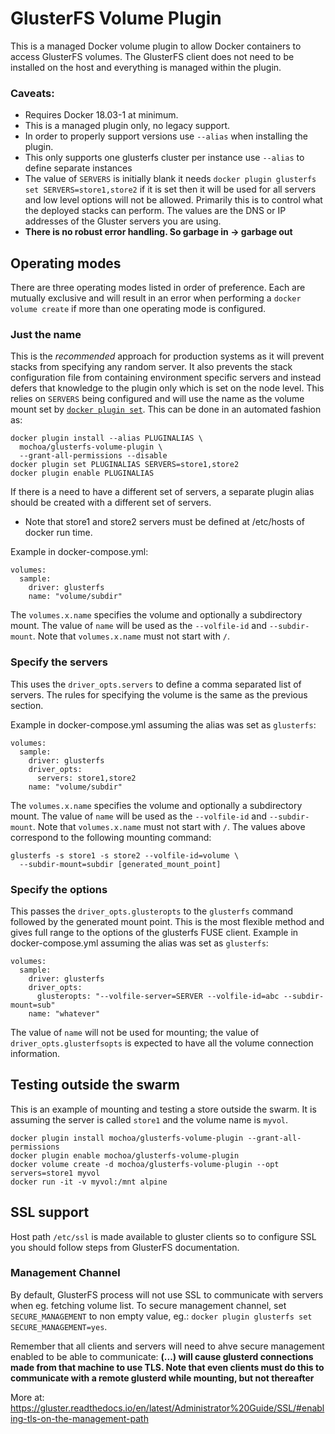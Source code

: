 GlusterFS Volume Plugin
=======================

This is a managed Docker volume plugin to allow Docker containers to access GlusterFS volumes.  The GlusterFS client does not need to be installed on the host and everything is managed within the plugin.

### Caveats:

- Requires Docker 18.03-1 at minimum.
- This is a managed plugin only, no legacy support.
- In order to properly support versions use `--alias` when installing the plugin.
- This only supports one glusterfs cluster per instance use `--alias` to define separate instances
- The value of `SERVERS` is initially blank it needs `docker plugin glusterfs set SERVERS=store1,store2` if it is set then it will be used for all servers and low level options will not be allowed.  Primarily this is to control what the deployed stacks can perform.  The values are the DNS or IP addresses of the Gluster servers you are using.
- **There is no robust error handling.  So garbage in -> garbage out**

## Operating modes

There are three operating modes listed in order of preference.  Each are mutually exclusive and will result in an error when performing a `docker volume create` if more than one operating mode is configured.

### Just the name

This is the *recommended* approach for production systems as it will prevent stacks from specifying any random server.  It also prevents the stack configuration file from containing environment specific servers and instead defers that knowledge to the plugin only which is set on the node level.  This relies on `SERVERS` being configured and will use the name as the volume mount set by [`docker plugin set`](https://docs.docker.com/engine/reference/commandline/plugin_set/).  This can be done in an automated fashion as:

    docker plugin install --alias PLUGINALIAS \
      mochoa/glusterfs-volume-plugin \
      --grant-all-permissions --disable
    docker plugin set PLUGINALIAS SERVERS=store1,store2
    docker plugin enable PLUGINALIAS

If there is a need to have a different set of servers, a separate plugin alias should be created with a different set of servers.
* Note that store1 and store2 servers must be defined at /etc/hosts of docker run time.

Example in docker-compose.yml:

    volumes:
      sample:
        driver: glusterfs
        name: "volume/subdir"

The `volumes.x.name` specifies the volume and optionally a subdirectory mount.  The value of `name` will be used as the `--volfile-id` and `--subdir-mount`.  Note that `volumes.x.name` must not start with `/`.

### Specify the servers

This uses the `driver_opts.servers` to define a comma separated list of servers.  The rules for specifying the volume is the same as the previous section.

Example in docker-compose.yml assuming the alias was set as `glusterfs`:

    volumes:
      sample:
        driver: glusterfs
        driver_opts:
          servers: store1,store2
        name: "volume/subdir"

The `volumes.x.name` specifies the volume and optionally a subdirectory mount.  The value of `name` will be used as the `--volfile-id` and `--subdir-mount`.  Note that `volumes.x.name` must not start with `/`.  The values above correspond to the following mounting command:

    glusterfs -s store1 -s store2 --volfile-id=volume \
      --subdir-mount=subdir [generated_mount_point]

### Specify the options

This passes the `driver_opts.glusteropts` to the `glusterfs` command followed by the generated mount point.  This is the most flexible method and gives full range to the options of the glusterfs FUSE client.  Example in docker-compose.yml assuming the alias was set as `glusterfs`:

    volumes:
      sample:
        driver: glusterfs
        driver_opts:
          glusteropts: "--volfile-server=SERVER --volfile-id=abc --subdir-mount=sub"
        name: "whatever"

The value of `name` will not be used for mounting; the value of `driver_opts.glusterfsopts` is expected to have all the volume connection information.

## Testing outside the swarm

This is an example of mounting and testing a store outside the swarm.  It is assuming the server is called `store1` and the volume name is `myvol`.

    docker plugin install mochoa/glusterfs-volume-plugin --grant-all-permissions
    docker plugin enable mochoa/glusterfs-volume-plugin
    docker volume create -d mochoa/glusterfs-volume-plugin --opt servers=store1 myvol
    docker run -it -v myvol:/mnt alpine

## SSL support

Host path `/etc/ssl` is made available to gluster clients so to configure SSL you should follow steps from GlusterFS documentation.

### Management Channel

By default, GlusterFS process will not use SSL to communicate with servers when eg. fetching volume list.
To secure management channel, set `SECURE_MANAGEMENT` to non empty value, eg.: `docker plugin glusterfs set SECURE_MANAGEMENT=yes`.

Remember that all clients and servers will need to ahve secure management enabled to be able to communicate:
**(...) will cause glusterd connections made from that machine to use TLS. Note that even clients must do this to communicate with a remote glusterd while mounting, but not thereafter**

More at: https://gluster.readthedocs.io/en/latest/Administrator%20Guide/SSL/#enabling-tls-on-the-management-path
